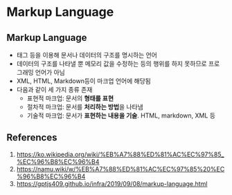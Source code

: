 # Markup Language

## Markup Language

- 태그 등을 이용해 문서나 데이터의 구조를 명시하는 언어
- 데이터의 구조를 나타낼 뿐 메모리 값을 수정하는 등의 행위를 하지 못하므로 프로그래밍 언어가 아님
- XML, HTML, Markdown등이 마크업 언어에 해당됨
- 다음과 같이 세 가지 종류 존재
  - 표현적 마크업: 문서의 **형태를 표현**
  - 절차적 마크업: 문서를 **처리하는 방법**을 나타냄
  - 기술적 마크업: 문서가 **표현하는 내용을 기술**. HTML, markdown, XML 등

## References

1. https://ko.wikipedia.org/wiki/%EB%A7%88%ED%81%AC%EC%97%85_%EC%96%B8%EC%96%B4
2. https://namu.wiki/w/%EB%A7%88%ED%81%AC%EC%97%85%20%EC%96%B8%EC%96%B4
3. https://gptjs409.github.io/infra/2019/09/08/markup-language.html
